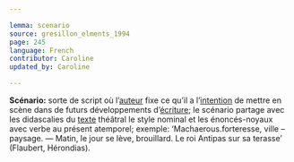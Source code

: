 ```yaml
---

lemma: scenario
source: gresillon_elments_1994
page: 245
language: French
contributor: Caroline
updated_by: Caroline

---
```


**Scénario:** sorte de script où l’[auteur](author.html) fixe ce qu’il a l’[intention](inention.html) de mettre en scène dans de futurs développements d’[écriture](writingProcess.html); le scénario partage avec les didascalies du [texte](text.html) théâtral le style nominal et les énoncés-noyaux avec verbe au présent atemporel; exemple: ‘Machaerous.forteresse, ville – paysage. — Matin, le jour se lève, brouillard. Le roi Antipas sur sa terasse’ (Flaubert, Hérondias).
